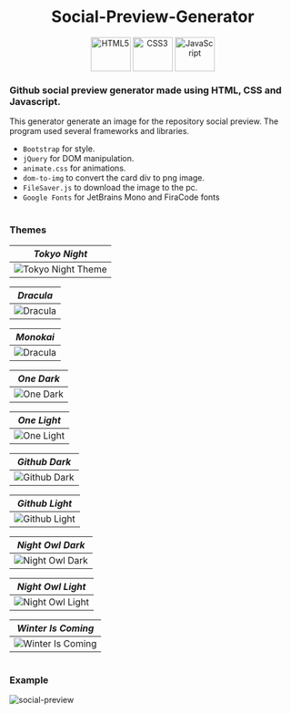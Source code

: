 <h1 align="center">Social-Preview-Generator</h1>

<p align="center" width="100%">
    <a href="#"><img align="center" src="https://user-images.githubusercontent.com/66797449/179540009-d72560a4-a0d9-4501-998b-9d1ddffa3512.svg" title="HTML5" width="70" height="60"/></a>
    <a href="#"><img align="center" src="https://user-images.githubusercontent.com/66797449/179540036-3ec09de3-b769-4b8c-9881-0165b3140960.svg" title="CSS3" width="70" height="60"/></a>
    <a href="#"><img align="center" src="https://user-images.githubusercontent.com/66797449/179608597-7d07727b-ec72-49ee-9d57-793d364dabfe.svg" title="JavaScript" width="70" height="60"/></a>
</p>

### Github social preview generator made using HTML, CSS and Javascript.

This generator generate an image for the repository social preview.
The program used several frameworks and libraries.
- ```Bootstrap``` for style.
- ```jQuery``` for DOM manipulation.
- ```animate.css``` for animations.
- ```dom-to-img``` to convert the card div to png image.
- ```FileSaver.js``` to download the image to the pc.
- ```Google Fonts``` for JetBrains Mono and FiraCode fonts

#

### Themes
| *Tokyo Night* |
|:--:|
| ![Tokyo Night Theme](https://user-images.githubusercontent.com/66797449/174904118-4c0e010e-63b1-4744-b1f6-24b94da74326.png) |

| *Dracula* |
|:--:|
| ![Dracula](https://user-images.githubusercontent.com/66797449/174904735-771dd1bd-811b-44af-ae9b-291c23374434.png) |

| *Monokai* |
|:--:|
| ![Dracula](https://user-images.githubusercontent.com/66797449/174904844-78bc23d3-cde3-4919-92fb-5763fbf18a3b.png) |

| *One Dark* |
|:--:|
| ![One Dark](https://user-images.githubusercontent.com/66797449/174905057-4fb17944-1ae6-4dde-b71d-9f4994ef427e.png) |

| *One Light* |
|:--:|
| ![One Light](https://user-images.githubusercontent.com/66797449/174905138-56790494-483a-45c5-8e67-980ac542eea6.png) |

| *Github Dark* |
|:--:|
| ![Github Dark](https://user-images.githubusercontent.com/66797449/174905247-970764e5-35ea-412d-8834-5a318ae1308c.png) |

| *Github Light* |
|:--:|
| ![Github Light](https://user-images.githubusercontent.com/66797449/174905321-708ccbea-d9a2-4020-82df-d041ecce01bf.png) |

| *Night Owl Dark* |
|:--:|
| ![Night Owl Dark](https://user-images.githubusercontent.com/66797449/174905389-ab0385d3-c06d-4d02-b7e9-86d2952a6db9.png) |

| *Night Owl Light* |
|:--:|
| ![Night Owl Light](https://user-images.githubusercontent.com/66797449/174905433-6a7867ce-e87f-4cd1-908b-9502da6c43cf.png) |

| *Winter Is Coming* |
|:--:|
| ![Winter Is Coming](https://user-images.githubusercontent.com/66797449/174905467-f0d9cc95-a3fc-4e27-b6f2-6adc585c458a.png) |

#

### Example

![social-preview](https://user-images.githubusercontent.com/66797449/174906508-49bb5c84-b25a-4544-908b-14641853b12b.gif)
